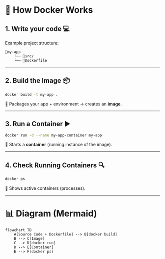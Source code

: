 # 🐳 How Docker Works

## 1. Write your code 💻
Example project structure:
```
📂my-app
    └── 📂src/
    └── 🐳Dockerfile
```

---

## 2. Build the Image 📦
```bash
docker build -t my-app .
```
🔹 Packages your app + environment → creates an **image**.

---

## 3. Run a Container ▶️
```bash
docker run -d --name my-app-container my-app
```
🔹 Starts a **container** (running instance of the image).

---

## 4. Check Running Containers 🔍
```bash
docker ps
```
🔹 Shows active containers (processes).

---

# 📊 Diagram (Mermaid)

```mermaid
flowchart TD
    A[Source Code + Dockerfile] --> B[docker build]
    B --> C[Image]
    C --> D[docker run]
    D --> E[Container]
    E --> F[docker ps]
```
